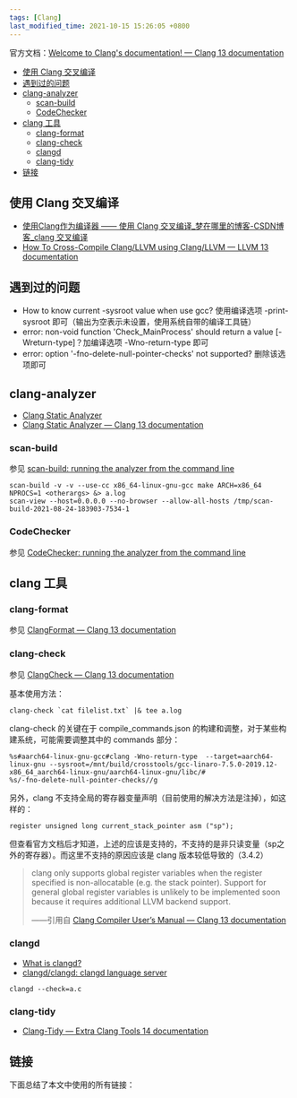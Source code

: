 ```yaml
---
tags: [Clang]
last_modified_time: 2021-10-15 15:26:05 +0800
---
```


官方文档：[Welcome to Clang's documentation! — Clang 13 documentation](https://clang.llvm.org/docs/index.html)

<p id="markdown-toc"></p>
<!-- vim-markdown-toc GFM -->

* [使用 Clang 交叉编译](#使用-clang-交叉编译)
* [遇到过的问题](#遇到过的问题)
* [clang-analyzer](#clang-analyzer)
    * [scan-build](#scan-build)
    * [CodeChecker](#codechecker)
* [clang 工具](#clang-工具)
    * [clang-format](#clang-format)
    * [clang-check](#clang-check)
    * [clangd](#clangd)
    * [clang-tidy](#clang-tidy)
* [链接](#链接)

<!-- vim-markdown-toc -->

## 使用 Clang 交叉编译
* [使用Clang作为编译器 —— 使用 Clang 交叉编译_梦在哪里的博客-CSDN博客_clang 交叉编译](https://blog.csdn.net/qq_23599965/article/details/90901235)
* [How To Cross-Compile Clang/LLVM using Clang/LLVM — LLVM 13 documentation](https://llvm.org/docs/HowToCrossCompileLLVM.html)

## 遇到过的问题
* How to know current -sysroot value when use gcc? 使用编译选项 -print-sysroot 即可（输出为空表示未设置，使用系统自带的编译工具链）
* error: non-void function 'Check_MainProcess' should return a value [-Wreturn-type]？加编译选项 -Wno-return-type 即可
* error: option '-fno-delete-null-pointer-checks' not supported? 删除该选项即可

## clang-analyzer
* [Clang Static Analyzer](https://clang-analyzer.llvm.org/)
* [Clang Static Analyzer — Clang 13 documentation](https://clang.llvm.org/docs/ClangStaticAnalyzer.html)

### scan-build
参见 [scan-build: running the analyzer from the command line](https://clang-analyzer.llvm.org/scan-build.html#recommendedguidelines)
```
scan-build -v -v --use-cc x86_64-linux-gnu-gcc make ARCH=x86_64 NPROCS=1 <otherargs> &> a.log
scan-view --host=0.0.0.0 --no-browser --allow-all-hosts /tmp/scan-build-2021-08-24-183903-7534-1
```

### CodeChecker
参见 [CodeChecker: running the analyzer from the command line](https://clang-analyzer.llvm.org/codechecker.html)

## clang 工具
### clang-format
参见 [ClangFormat — Clang 13 documentation](https://clang.llvm.org/docs/ClangFormat.html)

### clang-check
参见 [ClangCheck — Clang 13 documentation](https://clang.llvm.org/docs/ClangCheck.html)

基本使用方法：
```
clang-check `cat filelist.txt` |& tee a.log
```

clang-check 的关键在于 compile_commands.json 的构建和调整，对于某些构建系统，可能需要调整其中的 commands 部分：

```vim
%s#aarch64-linux-gnu-gcc#clang -Wno-return-type  --target=aarch64-linux-gnu --sysroot=/mnt/build/crosstools/gcc-linaro-7.5.0-2019.12-x86_64_aarch64-linux-gnu/aarch64-linux-gnu/libc/#
%s/-fno-delete-null-pointer-checks//g
```

另外，clang 不支持全局的寄存器变量声明（目前使用的解决方法是注掉），如这样的：
```
register unsigned long current_stack_pointer asm ("sp");
```
但查看官方文档后才知道，上述的应该是支持的，不支持的是非只读变量（sp之外的寄存器）。而这里不支持的原因应该是 clang 版本较低导致的（3.4.2）

> clang only supports global register variables when the register specified is non-allocatable (e.g. the stack pointer). Support for general global register variables is unlikely to be implemented soon because it requires additional LLVM backend support.
>
> ——引用自 [Clang Compiler User’s Manual — Clang 13 documentation](https://clang.llvm.org/docs/UsersManual.html#gcc-extensions-not-implemented-yet)

### clangd
* [What is clangd?](https://clangd.llvm.org/)
* [clangd/clangd: clangd language server](https://github.com/clangd/clangd)

```
clangd --check=a.c
```

### clang-tidy
* [Clang-Tidy — Extra Clang Tools 14 documentation](https://clang.llvm.org/extra/clang-tidy/)

## 链接
下面总结了本文中使用的所有链接：

<!-- link start -->

<!-- link end -->

